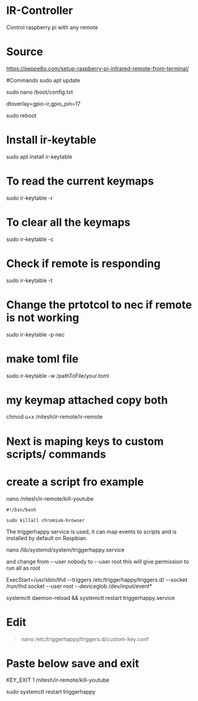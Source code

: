 # IR-Controller
Control raspberry pi with any remote 

# Source
https://peppe8o.com/setup-raspberry-pi-infrared-remote-from-terminal/

#Commands
sudo apt update

sudo nano /boot/config.txt

dtoverlay=gpio-ir,gpio_pin=17

sudo reboot

# Install ir-keytable
sudo apt install ir-keytable

# To read the current keymaps
sudo ir-keytable -r

# To clear all the keymaps
sudo ir-keytable -c 

# Check if remote is responding 
sudo ir-keytable -t 

# Change the prtotcol to nec if remote is not working
sudo ir-keytable -p nec

# make toml file 
sudo ir-keytable -w /pathToFile/your.toml

# my keymap attached copy both 
chmod u+x /nitesh/ir-remote/ir-remote

# Next is maping keys to custom scripts/ commands
# create a script fro example 

nano /nitesh/ir-remote/kill-youtube

``` 
#!/bin/bash

sudo killall chromium-browser
```

The triggerhappy service is used, it can map events to scripts and is installed by default on Raspbian.

nano /lib/systemd/system/triggerhappy.service

and change from --user nobody to --user root this will give permission to run all as root

ExecStart=/usr/sbin/thd --triggers /etc/triggerhappy/triggers.d/ --socket /run/thd.socket --user root --deviceglob /dev/input/event*

systemctl daemon-reload && systemctl restart triggerhappy.service

# Edit

> nano /etc/triggerhappy/triggers.d/custom-key.conf

# Paste below save and exit

KEY_EXIT                   1       /nitesh/ir-remote/kill-youtube

sudo systemctl restart triggerhappy



